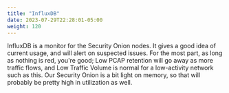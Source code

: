 ```yaml
---
title: "InfluxDB"
date: 2023-07-29T22:28:01-05:00
weight: 120
---
```


InfluxDB is a monitor for the Security Onion nodes. It gives a good idea of current usage, and will alert on suspected issues. For the most part, as long as nothing is red, you're good; Low PCAP retention will go away as more traffic flows, and Low Traffic Volume is normal for a low-activity network such as this. Our Security Onion is a bit light on memory, so that will probably be pretty high in utilization as well.
